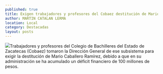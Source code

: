 ```yaml
---
published: true
title: Exigen trabajadores y profesores del Cobaez destitución de Mario Caballero
author: MARTIN CATALAN LERMA
location: Local
category: Destacadas
layout: posts
---
```


![](http://i.imgur.com/sR3YCHrm.jpg)Trabajadores y profesores del Colegio de Bachilleres del Estado de Zacatecas (Cobaez) tomaron la Dirección General de ese subsistema para exigir la destitución de Mario Caballero Ramírez, debido a que en su administración se ha acumulado un déficit financiero de 100 millones de pesos.
